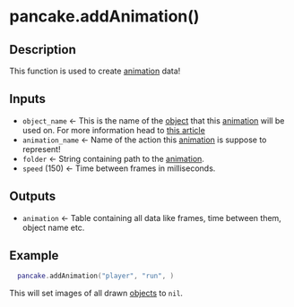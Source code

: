 # pancake.addAnimation()

## Description

This function is used to create [animation](http://mightypancake.games/#/documentation/topics/animations) data!

## Inputs

* `object_name` <- This is the name of the [object](http://mightypancake.games/#/documentation/topics/objects) that this [animation](http://mightypancake.games/#/documentation/topics/animations) will be used on. For more information head to [this article](http://mightypancake.games/#/documentation/topics/animations)
* `animation_name` <- Name of the action this [animation](http://mightypancake.games/#/documentation/topics/animations) is suppose to represent!
* `folder` <- String containing path to the [animation](http://mightypancake.games/#/documentation/topics/animations).
* `speed` (150) <- Time between frames in milliseconds.

## Outputs

* `animation` <- Table containing all data like frames, time between them, object name etc.

## Example

```lua
  pancake.addAnimation("player", "run", )
```

This will set images of all drawn [objects](http://mightypancake.games/#/documentation/topics/objects) to `nil`.
